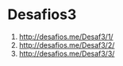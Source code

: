 # Desafios3

1) http://desafios.me/Desaf3/1/
2) http://desafios.me/Desaf3/2/
3) http://desafios.me/Desaf3/3/
